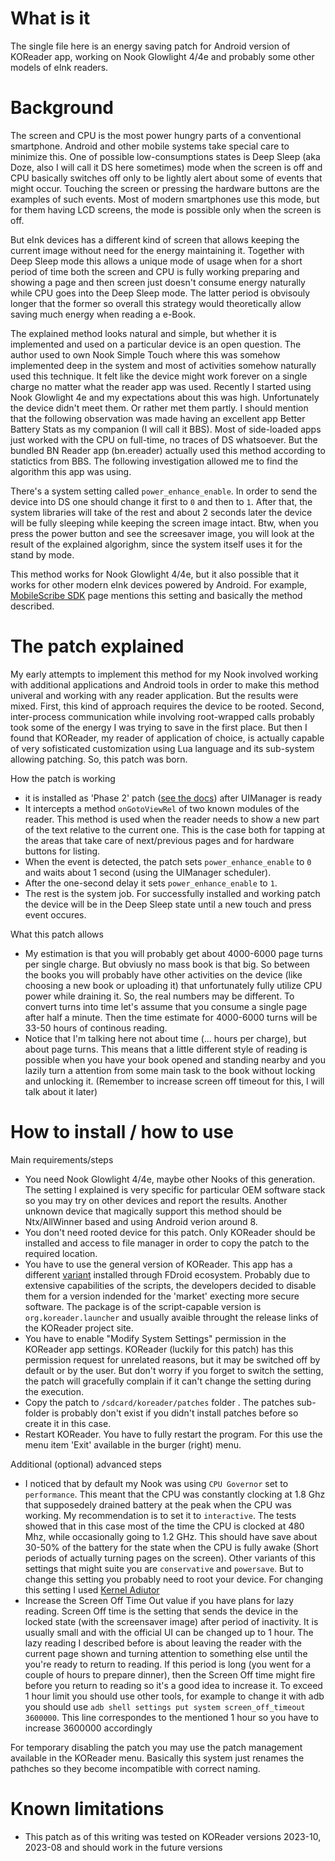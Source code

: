 # What is it
The single file here is an energy saving patch for Android version of KOReader app, working on Nook Glowlight 4/4e and probably some other models of eInk readers.

# Background
The screen and CPU is the most power hungry parts of a conventional smartphone. Android and other mobile systems take special care to minimize this. One of possible low-consumptions states is Deep Sleep (aka Doze, also I will call it DS here sometimes) mode when the screen is off and CPU basically switches off only to be lightly alert about some of events that might occur. Touching the screen or pressing the hardware buttons are the examples of such events. Most of modern smartphones use this mode, but for them having LCD screens, the mode is possible only when the screen is off.

But eInk devices has a different kind of screen that allows keeping the current image without need for the energy maintaining it. Together with Deep Sleep mode this allows a unique mode of usage when for a short period of time both the screen and CPU is fully working preparing and showing a page and then screen just doesn't consume energy naturally while CPU goes into the Deep Sleep mode. The latter period is obvisouly longer that the former so overall this strategy would theoretically allow saving much energy when reading a e-Book.   

The explained method looks natural and simple, but whether it is implemented and used on a particular device is an open question. The author used to own Nook Simple Touch where this was somehow implemented deep in the system and most of activities somehow naturally used this technique. It felt like the device might work forever on a single charge no matter what the reader app was used. Recently I started using Nook Glowlight 4e and my expectations about this was high. Unfortunately the device didn't meet them. Or rather met them partly. I should mention that the following observation was made having an excellent app Better Battery Stats as my companion (I will call it BBS). Most of side-loaded apps just worked with the CPU on full-time, no traces of DS whatsoever. But the bundled BN Reader app (bn.ereader) actually used this method according to statictics from BBS. The following investigation allowed me to find the algorithm this app was using. 

There's a system setting called `power_enhance_enable`. In order to send the device into DS one should change it first to `0` and then to `1`. After that, the system libraries will take of the rest and about 2 seconds later the device will be fully sleeping while keeping the screen image intact. Btw, when you press the power button and see the screesaver image, you will look at the result of the explained algorighm, since the system itself uses it for the stand by mode. 

This method works for Nook Glowlight 4/4e, but it also possible that it works for other modern eInk devices powered by Android. For example, [MobileScribe SDK](https://github.com/webpad/eNote-SDK) page mentions this setting and basically the method described.  

# The patch explained
My early attempts to implement this method for my Nook involved working with additional applications and Android tools in order to make this method univeral and working with any reader application. But the results were mixed. First, this kind of approach requires the device to be rooted. Second, inter-process communication while involving root-wrapped calls probably took some of the energy I was trying to save in the first place. But then I found that KOReader, my reader of application of choice, is actually capable of very sofisticated customization using Lua language and its sub-system allowing patching. So, this patch was born.   

How the patch is working
* it is installed as 'Phase 2' patch ([see the docs](https://github.com/koreader/koreader/wiki/User-patches)) after UIManager is ready
* It intercepts a method `onGotoViewRel` of two known modules of the reader. This method is used when the reader needs to show a new part of the text relative to the current one. This is the case both for tapping at the areas that take care of next/previous pages and for hardware buttons for listing.
* When the event is detected, the patch sets `power_enhance_enable` to `0` and  waits about 1 second (using the UIManager scheduler).
* After the one-second delay it sets `power_enhance_enable` to `1`.
* The rest is the system job. For successfully installed and working patch the device will be in the Deep Sleep state until a new touch and press event occures. 

What this patch allows
* My estimation is that you will probably get about 4000-6000 page turns per single charge. But obviusly no mass book is that big. So between the books you will probably have other activities on the device (like choosing a new book or uploading it) that unfortunately fully utilize CPU power while draining it. So, the real numbers may be different. To convert turns into time let's assume that you consume a single page after half a minute. Then the time estimate for 4000-6000 turns will be 33-50 hours of continous reading. 
* Notice that I'm talking here not about time (... hours per charge), but about page turns. This means that a little different style of reading is possible when you have your book opened and standing nearby and you lazily turn a attention from some main task to the book without locking and unlocking it. (Remember to increase screen off timeout for this, I will talk about it later)  

# How to install / how to use

Main requirements/steps

* You need Nook Glowlight 4/4e, maybe other Nooks of this generation. The setting I explained is very specific for particular OEM software stack so you may try on other devices and report the results. Another unknown device that magically support this method should be Ntx/AllWinner based and using Android verion around 8.  
* You don't need rooted device for this patch. Only KOReader should be installed and access to file manager in order to copy the patch to the required location.  
* You have to use the general version of KOReader. This app has a different [variant](https://f-droid.org/en/packages/org.koreader.launcher.fdroid/) installed through FDroid ecosystem. Probably due to extensive capabilities of the scripts, the developers decided to disable them for a version indended for the 'market' execting more secure software. The package is of the script-capable version is `org.koreader.launcher` and usually avaible throught the release links of the KOReader project site.
* You have to enable "Modify System Settings" permission in the KOReader app settings. KOReader (luckily for this patch) has this permission request for unrelated reasons, but it may be switched off by default or by the user. But don't worry if you forget to switch the setting, the patch will gracefully complain if it can't change the setting during the execution.
* Copy the patch to `/sdcard/koreader/patches` folder . The patches sub-folder is probably don't exist if you didn't install patches before so create it in this case.
* Restart KOReader. You have to fully restart the program. For this use the menu item 'Exit' available in the burger (right) menu.

Additional (optional) advanced steps

* I noticed that by default my Nook was using `CPU Governor` set to `performance`. This meant that the CPU was constantly clocking at 1.8 Ghz that supposedely drained battery at the peak when the CPU was working. My recommendation is to set it to `interactive`. The tests showed that in this case most of the time the CPU is clocked at 480 Mhz, while occasionally going to 1.2 GHz. This should have save about 30-50% of the battery for the state when the CPU is fully awake (Short periods of actually turning pages on the screen). Other variants of this settings that might suite you are `conservative` and `powersave`. But to change this setting you probably need to root your device. For changing this setting I used [Kernel Adiutor](https://f-droid.org/en/packages/com.nhellfire.kerneladiutor/) 
* Increase the Screen Off Time Out value if you have plans for lazy reading. Screen Off time is the setting that sends the device in the locked state (with the screensaver image) after period of inactivity. It is usually small and with the official UI can be changed up to 1 hour. The lazy reading I described before is about leaving the reader with the current page shown and turning attention to something else until the you're ready to return to reading. If this period is long (you went for a couple of hours to prepare dinner), then the Screen Off time might fire before you return to reading so it's a good idea to increase it. To exceed 1 hour limit you should use other tools, for example to change it with adb you should use `adb shell settings put system screen_off_timeout 3600000`. This line correspondes to the mentioned 1 hour so you have to increase 3600000 accordingly 

For temporary disabling the patch you may use the patch management available in the KOReader menu. Basically this system just renames the pathches so they become incompatible with correct naming.

# Known limitations

* This patch as of this writing was tested on KOReader versions 2023-10, 2023-08 and should work in the future versions


